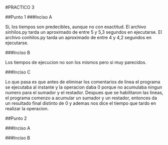 #PRACTICO 3

##Punto 1
###Inciso A

Si, los tiempos son predecibles, aunque no con exactitud.
El archivo sinhilos.py tarda un aproximado de entre 5 y 5,3 segundos en ejecutarse.
El archivo conhilos.py tarda un aproximado de entre 4 y 4,2 segundos en ejecutarse.

###Inciso B

Los tiempos de ejecucion no son los mismos pero si muy parecidos.

###Inciso C

Lo que pasa es que antes de eliminar los comentarios de linea
el programa se ejecutaba al instante y la operacion daba 0
porque no acumulaba ningun numero para el sumador y el restador.
Despues que se habilitaron las lineas, el programa comenzo a
acumular un sumador y un restador, entonces da un resultado final
distinto de 0 y ademas nos dice el tiempo que tardo en realizar la operacion.


##Punto 2

###Inciso A



###Inciso B

